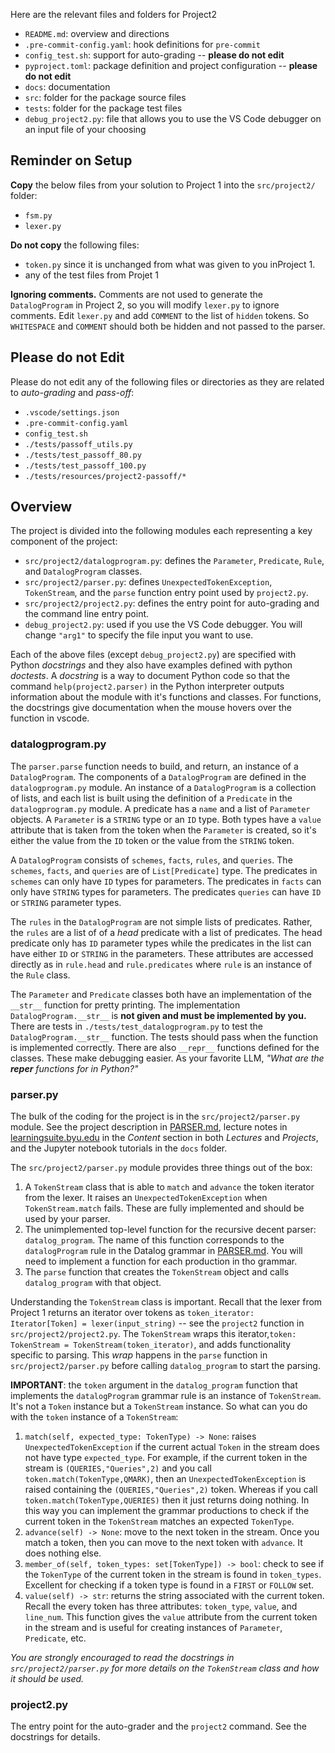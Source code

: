 Here are the relevant files and folders for Project2

  * `README.md`: overview and directions
  * `.pre-commit-config.yaml`: hook definitions for `pre-commit`
  * `config_test.sh`: support for auto-grading -- **please do not edit**
  * `pyproject.toml`: package definition and project configuration -- **please do not edit**
  * `docs`: documentation
  * `src`: folder for the package source files
  * `tests`: folder for the package test files
  * `debug_project2.py`: file that allows you to use the VS Code debugger on an input file of your choosing

## Reminder on Setup

**Copy** the below files from your solution to Project 1 into the `src/project2/` folder:

  * `fsm.py`
  * `lexer.py`

**Do not copy** the following files:
  * `token.py` since it is unchanged from what was given to you inProject 1. 
  * any of the test files from Projet 1

**Ignoring comments.** Comments are not used to generate the `DatalogProgram` in Project 2, so you will modify `lexer.py` to ignore comments. Edit `lexer.py` and add `COMMENT` to the list of `hidden` tokens. So `WHITESPACE` and `COMMENT` should both be hidden and not passed to the parser.

## Please do not Edit

Please do not edit any of the following files or directories as they are related to _auto-grading_ and _pass-off_:

  * `.vscode/settings.json`
  * `.pre-commit-config.yaml`
  * `config_test.sh`
  * `./tests/passoff_utils.py`
  * `./tests/test_passoff_80.py`
  * `./tests/test_passoff_100.py`
  * `./tests/resources/project2-passoff/*`

## Overview

The project is divided into the following modules each representing a key component of the project:

  * `src/project2/datalogprogram.py`: defines the `Parameter`, `Predicate`, `Rule`, and `DatalogProgram` classes.
  * `src/project2/parser.py`: defines `UnexpectedTokenException`, `TokenStream`, and the `parse` function entry point used by `project2.py`.
  * `src/project2/project2.py`: defines the entry point for auto-grading and the command line entry point.
  *  `debug_project2.py`: used if you use the VS Code debugger. You will change `"arg1"` to specify the file input you want to use.

Each of the above files (except `debug_project2.py`) are specified with Python _docstrings_ and they also have examples defined with python _doctests_. A _docstring_ is a way to document Python code so that the command `help(project2.parser)` in the Python interpreter outputs information about the module with it's functions and classes. For functions, the docstrings give documentation when the mouse hovers over the function in vscode.

### datalogprogram.py

The `parser.parse` function needs to build, and return, an instance of a `DatalogProgram`. The components of a `DatalogProgram` are defined in the `datalogprogram.py` module. An instance of a `DatalogProgram` is a collection of lists, and each list is built using the definition of a `Predicate` in the `datalogprogram.py` module. A predicate has a `name` and a list of `Parameter` objects. A `Parameter` is a `STRING` type or an `ID` type. Both types have a `value` attribute that is taken from the token when the `Parameter` is created, so it's either the value from the `ID` token or the value from the `STRING` token.

A `DatalogProgram` consists of `schemes`, `facts`, `rules`, and `queries`. The `schemes`, `facts`, and `queries` are of `List[Predicate]` type. The predicates in `schemes` can only have `ID` types for parameters. The predicates in `facts` can only have `STRING` types for parameters. The predicates `queries` can have `ID` or `STRING` parameter types.

The `rules` in the `DatalogProgram` are not simple lists of predicates. Rather, the `rules` are a list of  of a _head_ predicate with a list of predicates. The head predicate only has `ID` parameter types while the predicates in the list can have either `ID` or `STRING` in the parameters. These attributes are accessed directly as in `rule.head` and `rule.predicates` where `rule` is an instance of the `Rule` class.

The `Parameter` and `Predicate` classes both have an implementation of the `__str__` function for pretty printing. The implementation `DatalogProgram.__str__` is **not given and must be implemented by you.** There are tests in `./tests/test_datalogprogram.py` to test the `DatalogProgram.__str__` function. The tests should pass when the function is implemented correctly. There are also `__repr__` functions defined for the classes. These make debugging easier. As your favorite LLM, _"What are the __reper__ functions for in Python?"_

### parser.py

The bulk of the coding for the project is in the `src/project2/parser.py` module. See the project description in [PARSER.md](PARSER.md), lecture notes in [learningsuite.byu.edu](https://learningsuite.byu.edu) in the _Content_ section in both _Lectures_ and _Projects_, and the Jupyter notebook tutorials in the `docs` folder. 

The `src/project2/parser.py` module provides three things out of the box:

1. A `TokenStream` class that is able to  `match` and `advance` the token iterator from the lexer. It raises an `UnexpectedTokenException` when `TokenStream.match` fails. These are fully implemented and should be used by your parser.
1. The unimplemented top-level function for the recursive decent parser: `datalog_program`. The name of this function corresponds to the `datalogProgram` rule in the Datalog grammar in [PARSER.md](PARSER.md). You will need to implement a function for each production in tho grammar.
1. The `parse` function that creates the `TokenStream` object and calls `datalog_program` with that object.

Understanding the `TokenStream` class is important. Recall that the lexer from Project 1 returns an iterator over tokens as `token_iterator: Iterator[Token] = lexer(input_string)` -- see the `project2` function in `src/project2/project2.py`. The `TokenStream` wraps this iterator,`token: TokenStream = TokenStream(token_iterator)`, and adds functionality specific to parsing. This _wrap_ happens in the `parse` function in `src/project2/parser.py` before calling `datalog_program` to start the parsing.

**IMPORTANT**: the `token` argument in the `datalog_program` function that implements the `datalogProgram` grammar rule is an instance of `TokenStream`. It's not a `Token` instance but a `TokenStream` instance. So what can you do with the `token` instance of a `TokenStream`:

1. `match(self, expected_type: TokenType) -> None`: raises `UnexpectedTokenException` if the current actual `Token` in the stream does not have type `expected_type`. For example, if the current token in the stream is `(QUERIES,"Queries",2)` and you call `token.match(TokenType,QMARK)`, then an `UnexpectedTokenException` is raised containing the `(QUERIES,"Queries",2)` token. Whereas if you call `token.match(TokenType,QUERIES)` then it just returns doing nothing. In this way you can implement the grammar productions to check if the current token in the `TokenStream` matches an expected `TokenType`.
1. `advance(self) -> None`: move to the next token in the stream. Once you match a token, then you can move to the next token with `advance`. It does nothing else.
1. `member_of(self, token_types: set[TokenType]) -> bool`: check to see if the `TokenType` of the current token in the stream is found in `token_types`. Excellent for checking if a token type is found in a `FIRST` or `FOLLOW` set.
1. `value(self) -> str`: returns the string associated with the current token. Recall the every token has three attributes: `token_type`, `value`, and `line_num`. This function gives the `value` attribute from the current token in the stream and is useful for creating instances of `Parameter`, `Predicate`, etc.

_You are strongly encouraged to read the docstrings in `src/project2/parser.py` for more details on the `TokenStream` class and how it should be used._

### project2.py

The entry point for the auto-grader and the `project2` command. See the docstrings for details.
